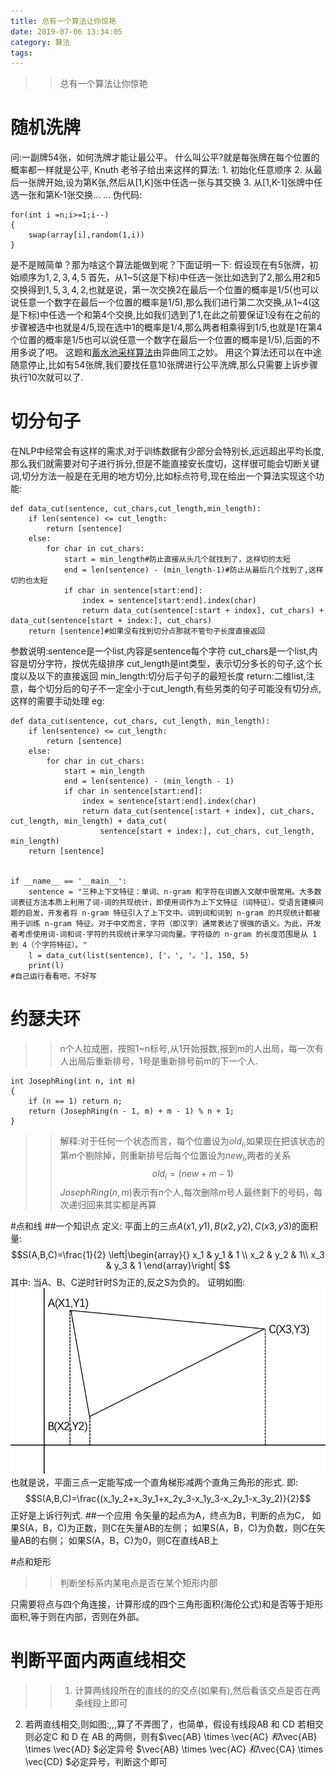 ```yaml
---
title: 总有一个算法让你惊艳
date: 2019-07-06 13:34:05
category: 算法
tags:
---
```

>>总有一个算法让你惊艳

# 随机洗牌
问:一副牌54张，如何洗牌才能让最公平。
什么叫公平?就是每张牌在每个位置的概率都一样就是公平, Knuth 老爷子给出来这样的算法:
    1. 初始化任意顺序
    2. 从最后一张牌开始,设为第K张,然后从[1,K]张中任选一张与其交换
    3. 从[1,K-1]张牌中任选一张和第K-1张交换... ...
伪代码:
```
for(int i =n;i>=1;i--)
{
    swap(array[i],random(1,i))
}
```
是不是贼简单？那为啥这个算法能做到呢？下面证明一下:
假设现在有5张牌，初始顺序为$1,2,3,4,5$
首先，从1~5(这是下标)中任选一张比如选到了2,那么用2和5交换得到$1,5,3,4,2$,也就是说，第一次交换2在最后一个位置的概率是1/5(也可以说任意一个数字在最后一个位置的概率是1/5),那么我们进行第二次交换,从1~4(这是下标)中任选一个和第4个交换,比如我们选到了1,在此之前要保证1没有在之前的步骤被选中也就是4/5,现在选中1的概率是1/4,那么两者相乘得到1/5,也就是1在第4个位置的概率是1/5也可以说任意一个数字在最后一个位置的概率是1/5),后面的不用多说了吧。
这题和[蓄水池采样算法](https://lingyixia.github.io/2019/04/14/PoolSampling/)由异曲同工之妙。
用这个算法还可以在中途随意停止,比如有54张牌,我们要找任意10张牌进行公平洗牌,那么只需要上诉步骤执行10次就可以了.

#  切分句子
在NLP中经常会有这样的需求,对于训练数据有少部分会特别长,远远超出平均长度,那么我们就需要对句子进行拆分,但是不能直接安长度切，这样很可能会切断关键词,切分方法一般是在无用的地方切分,比如标点符号,现在给出一个算法实现这个功能:
```
def data_cut(sentence, cut_chars,cut_length,min_length):
    if len(sentence) <= cut_length:
        return [sentence]
    else:
        for char in cut_chars:
            start = min_length#防止直接从头几个就找到了，这样切的太短
            end = len(sentence) - (min_length-1)#防止从最后几个找到了,这样切的也太短
            if char in sentence[start:end]:
                index = sentence[start:end].index(char)
                return data_cut(sentence[:start + index], cut_chars) + data_cut(sentence[start + index:], cut_chars)
    return [sentence]#如果没有找到切分点那就不管句子长度直接返回
```
>>
参数说明:sentence是一个list,内容是sentence每个字符
       cut_chars是一个list,内容是切分字符，按优先级排序
       cut_length是int类型，表示切分多长的句子,这个长度以及以下的直接返回
       min_length:切分后子句子的最短长度
return:二维list,注意，每个切分后的句子不一定全小于cut_length,有些另类的句子可能没有切分点,这样的需要手动处理
eg:
```
def data_cut(sentence, cut_chars, cut_length, min_length):
    if len(sentence) <= cut_length:
        return [sentence]
    else:
        for char in cut_chars:
            start = min_length
            end = len(sentence) - (min_length - 1)
            if char in sentence[start:end]:
                index = sentence[start:end].index(char)
                return data_cut(sentence[:start + index], cut_chars, cut_length, min_length) + data_cut(
                    sentence[start + index:], cut_chars, cut_length, min_length)
    return [sentence]


if __name__ == '__main__':
    sentence = "三种上下文特征：单词、n-gram 和字符在词嵌入文献中很常用。大多数词表征方法本质上利用了词-词的共现统计，即使用词作为上下文特征（词特征）。受语言建模问题的启发，开发者将 n-gram 特征引入了上下文中。词到词和词到 n-gram 的共现统计都被用于训练 n-gram 特征。对于中文而言，字符（即汉字）通常表达了很强的语义。为此，开发者考虑使用词-词和词-字符的共现统计来学习词向量。字符级的 n-gram 的长度范围是从 1 到 4（个字符特征）。"
    l = data_cut(list(sentence), ['，', '。'], 150, 5)
    print(l)
#自己运行看看吧，不好写
```
# 约瑟夫环
>>n个人拉成圈，按照1~n标号,从1开始报数,报到m的人出局，每一次有人出局后重新排号，1号是重新排号前m的下一个人.

```
int JosephRing(int n, int m)
{
    if (n == 1) return n;
    return (JosephRing(n - 1, m) + m - 1) % n + 1;
}
```
>>解释:对于任何一个状态而言，每个位置设为$old_i$,如果现在把该状态的第$m$个剔除掉，则重新排号后每个位置设为$new_i$,两者的关系
$$
old_i = (new +m-1)%n+1
$$
$JosephRing(n,m)$表示有$n$个人,每次删除$m$号人最终剩下的号码，每次递归回来其实都是再算

#点和线
##一个知识点
定义: 平面上的三点$A(x1,y1),B(x2,y2),C(x3,y3)$的面积量:
$$S(A,B,C)=\frac{1}{2}  
\left|\begin{array}{}
    x_1 &    y_1    & 1 \\ 
    x_2 &    y_2   & 1\\ 
    x_3 & y_3 & 1 
\end{array}\right| 
$$
其中: 当A、B、C逆时针时S为正的,反之S为负的。 
证明如图: 
![](/img/dotandline.png)
也就是说，平面三点一定能写成一个直角梯形减两个直角三角形的形式.
即:
$$S(A,B,C)=\frac{(x_1y_2+x_3y_1+x_2y_3-x_1y_3-x_2y_1-x_3y_2)}{2}$$
正好是上诉行列式.
##一个应用
令矢量的起点为A，终点为B，判断的点为C， 
如果S(A，B，C)为正数，则C在矢量AB的左侧； 
如果S(A，B，C)为负数，则C在矢量AB的右侧； 
如果S(A，B，C)为0，则C在直线AB上

#点和矩形
>>判断坐标系内某电点是否在某个矩形内部

只需要将点与四个角连接，计算形成的四个三角形面积(海伦公式)和是否等于矩形面积,等于则在内部，否则在外部。

# 判断平面内两直线相交
>>1. 计算两线段所在的直线的的交点(如果有),然后看该交点是否在两条线段上即可
  2.  若两直线相交,则如图:,,,算了不弄图了，也简单，假设有线段AB 和 CD 若相交则必定C 和 D 在 AB 的两侧，则有$\vec{AB} \times \vec{AC} $和$\vec{AB} \times \vec{AD} $必定异号 $\vec{AB} \times \vec{AC} $和$\vec{CA} \times \vec{CD} $必定异号，判断这个即可